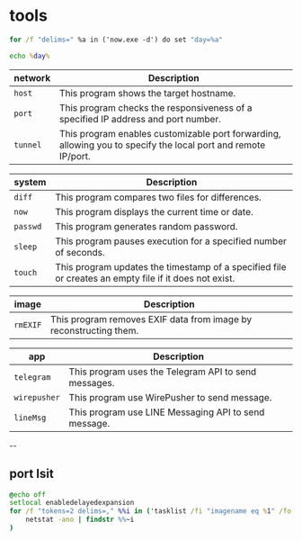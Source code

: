 # tools

``` cmd
for /f "delims=" %a in ('now.exe -d') do set "day=%a"

echo %day%
```

| network    | Description                                                                       |
|------------|-----------------------------------------------------------------------------------|
| `host`     | This program shows the target hostname.                                           |
| `port`     | This program checks the responsiveness of a specified IP address and port number. |
| `tunnel`   | This program enables customizable port forwarding, allowing you to specify the local port and remote IP/port.|


|  system  | Description                                                                                           |
|----------|-------------------------------------------------------------------------------------------------------|
| `diff`   | This program compares two files for differences.                                                      |
| `now`    | This program displays the current time or date.                                                       |
| `passwd` | This program generates random password.                                                               |
| `sleep`  | This program pauses execution for a specified number of seconds.                                      |
| `touch`  | This program updates the timestamp of a specified file or creates an empty file if it does not exist. |

|  image   | Description                                                        |
|----------|--------------------------------------------------------------------|
| `rmEXIF` | This program removes EXIF data from image by reconstructing them.  |

|   app    | Description                                           |
|----------|-------------------------------------------------------|
| `telegram`| This program uses the Telegram API to send messages. |
| `wirepusher`| This program use WirePusher to send message.       |
| `lineMsg`| This program use LINE Messaging API to send message.  |


--

## port lsit
``` cmd
@echo off
setlocal enabledelayedexpansion
for /f "tokens=2 delims=," %%i in ('tasklist /fi "imagename eq %1" /fo csv') do (
    netstat -ano | findstr %%~i
)
```
